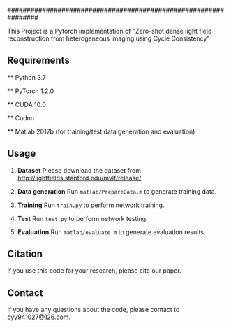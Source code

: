 ################################################################

This Project is a Pytorch implementation of "Zero-shot dense light field reconstruction from heterogeneous imaging using Cycle Consistency"

## Requirements
** Python 3.7

** PyTorch 1.2.0

** CUDA 10.0

** Cudnn

** Matlab 2017b (for training/test data generation and evaluation)


## Usage
1. **Dataset** Please download the dataset from http://lightfields.stanford.edu/mvlf/release/

2. **Data generation** Run `matlab/PrepareData.m` to generate training data.

3. **Training** Run `train.py`  to perform network training.

4. **Test** Run `test.py`  to perform network testing.

5. **Evaluation** Run `matlab/evaluate.m` to generate evaluation results.


## Citation
If you use this code for your research, please cite our paper.


## Contact
If you have any questions about the code, please contact to cyy941027@126.com.
